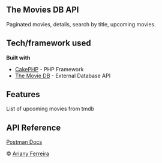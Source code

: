 ## The Movies DB API
Paginated movies, details, search by title, upcoming movies.

## Tech/framework used

<b>Built with</b>
- [CakePHP](https://cakephp.org/) - PHP Framework
- [The Movie DB](https://developers.themoviedb.org/3) - External Database API

## Features
List of upcoming movies from tmdb

## API Reference

[Postman Docs](https://documenter.getpostman.com/view/2458053/S1EQSxiw)

© [Ariany Ferreira]()
